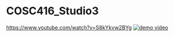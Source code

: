 # COSC416_Studio3
 
https://www.youtube.com/watch?v=S8kYkvw2BYg
[![demo video](https://img.youtube.com/vi/S8kYkvw2BYg/0.jpg)](https://www.youtube.com/watch?v=S8kYkvw2BYg)
